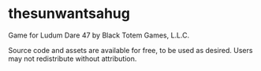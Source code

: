 # thesunwantsahug
Game for Ludum Dare 47 by Black Totem Games, L.L.C.

Source code and assets are available for free, to be used as desired. Users may not redistribute without attribution.
